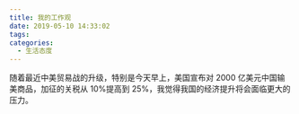 ```yaml
---
title: 我的工作观
date: 2019-05-10 14:33:02
tags:
categories:
  - 生活态度
---
```


随着最近中美贸易战的升级，特别是今天早上，美国宣布对 2000 亿美元中国输美商品，加征的关税从 10%提高到 25%，我觉得我国的经济提升将会面临更大的压力。

<!--more-->
